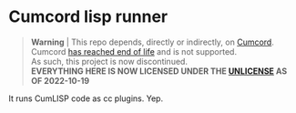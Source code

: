 # Cumcord lisp runner

> **Warning** |
> This repo depends, directly or indirectly, on [Cumcord](https://github.com/Cumcord).
> Cumcord [has reached end of life](https://cumcord.com/an-exercise-in-futility) and is not supported.  
> As such, this project is now discontinued.  
> **EVERYTHING HERE IS NOW LICENSED UNDER THE [UNLICENSE](https://unlicense.org) AS OF 2022-10-19**

It runs CumLISP code as cc plugins. Yep.
